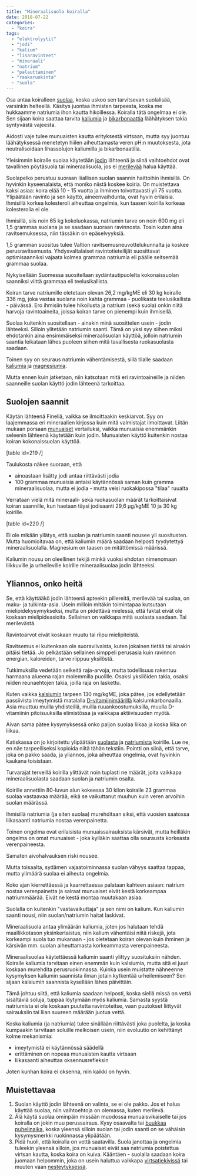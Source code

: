 ```yaml
---
title: "Mineraalisuola koiralla"
date: 2018-07-22
categories: 
  - "koira"
tags: 
  - "elektrolyytit"
  - "jodi"
  - "kalium"
  - "lisaravinteet"
  - "mineraali"
  - "natrium"
  - "palauttaminen"
  - "raakaruokinta"
  - "suola"
---
```


Osa antaa koiralleen [suolaa](https://www.katiska.eu/tieto/koira-ruoka-lisaravinne/suola/), koska uskoo sen tarvitsevan suolalisää, varsinkin helteellä. Käsitys juontaa ihmisten tarpeesta, koska me hukkaamme natriumia ihon kautta hikoillessa. Koiralla tätä ongelmaa ei ole. Sen sijaan koira saattaa tarvita [kaliumia](https://www.katiska.eu/tieto/koira-tarve-mineraali/kalium/) ja [bikarbonaattia](https://www.katiska.eu/ravitsemus/kivennaisaineet/bikarbonaatti/) läähätyksen takia syntyvästä vajeesta.

<!--more-->

Aidosti vaje tulee munuaisten kautta erityksestä virtsaan, mutta syy juontuu läähätyksessä menetetyn hiilen aiheuttamasta veren pH:n muutoksesta, jota neutralisoidaan lihassolujen kaliumilla ja bikarbonaatilla.

Yleisimmin koiralle suolaa käytetään [jodin](https://www.katiska.eu/ravitsemus/kivennaisaineet/jodi/) lähteenä ja siinä vaihtoehdot ovat tavallinen pöytäsuola tai mineraalisuola, jos ei [merilevää](https://www.katiska.eu/tieto/koira-raakaruokinta-raaka-aineet/merileva/) halua käyttää.

Suolapelko perustuu suoraan liiallisen suolan saannin haittoihin ihmisillä. On hyvinkin kyseenalaista, että moniko niistä koskee koiria. On muistettava kaksi asiaa: koira elää 10 - 15 vuotta ja ihminen toivottavasti yli 75 vuotta. Ylipäätään ravinto ja sen käyttö, aineenvaihdunta, ovat hyvin erilaisia. Ihmisillä korkea kolesteroli aiheuttaa ongelmia, kun taasen koirilla korkeaa kolesterolia ei ole.

Ihmisillä, siis noin 65 kg kokoluokassa, natriumin tarve on noin 600 mg eli 1,5 grammaa suolana ja se saadaan suoraan ravinnosta. Tosin kuten aina ravitsemuksessa, niin tässäkin on epäselvyyksiä.

1,5 gramman suositus tulee Valtion ravitsemusneuvottelukunnalta ja koskee perusravitsemusta. Yhdysvaltalaiset ravintotieteilijät suosittavat optimisaanniksi vajaata kolmea grammaa natriumia eli päälle seitsemää grammaa suolaa.

Nykyisellään Suomessa suositellaan sydäntautipuolelta kokonaissuolan saanniksi viittä grammaa eli teelusikallista.

Koiran tarve natriumille oletetaan olevan 26,2 mg/kgME eli 30 kg koiralle 336 mg, joka vastaa suolana noin kahta grammaa - puolikasta teelusikallista - päivässä. Ero ihmisiin tulee hikoilusta ja natrium (sekä suola) onkin niitä harvoja ravintoaineita, joissa koiran tarve on pienempi kuin ihmisellä.

Suolaa kuitenkin suositellaan - ainakin minä suosittelen usein - jodin lähteeksi. Silloin ylitetään natriumin saanti. Tämä on yksi syy siihen miksi ehdotankin aina ensimmäiseksi mineraalisuolan käyttöä, jolloin natriumin saantia leikataan lähes puoleen siihen mitä tavallisesta ruokasuolasta saadaan.

Toinen syy on seuraus natriumin vähentämisestä, sillä tilalle saadaan [kaliumia](https://www.katiska.eu/tieto/koira-tarve-mineraali/kalium/) ja [magnesiumia](https://www.katiska.eu/tieto/koira-tarve-mineraali/magnesium/).

Mutta ennen kuin jatketaan, niin katsotaan mitä eri ravintoaineille ja niiden saanneille suolan käyttö jodin lähteenä tarkoittaa.

## Suolojen saannit

Käytän lähteenä Fineliä, vaikka se ilmoittaakin keskiarvot. Syy on laajemmassa eri mineraalien kirjossa kuin mitä valmistajat ilmoittavat. Liitän mukaan porsaan [munuaiset](https://www.katiska.eu/tieto/koira-raakaruokinta-raaka-aineet/munuaiset/) vertailuksi, vaikka munuaisia enemmänkin seleenin lähteenä käytetään kuin jodin. Munuaisten käyttö kuitenkin nostaa koiran kokonaissuolan käyttöä.

\[table id=219 /\]

Taulukosta näkee suoraan, että

- ainoastaan lisätty jodi antaa riittävästi jodia
- 100 grammaa munuaisia antaisi käytännössä saman kuin gramma mineraalisuolaa, mutta ei jodia - mutta veisi ruokakipossa "tilaa" ruualta

Verrataan vielä mitä mineraali- sekä ruokasuolan määrät tarkoittaisivat koiran saannille, kun haetaan täysi jodisaanti 29,6 µg/kgME 10 ja 30 kg koirille.

\[table id=220 /\]

Ei ole mikään yllätys, että suolan ja natriumin saanti nousee yli suositusten. Mutta huomioitavaa on, että kaliumin määrä saadaan helposti tyydytettyä mineraalisuolalla. Magnesium on taasen on mitättömissä määrissä.

Kaliumin nousu on oleellinen tekijä minkä vuoksi ehdotan nimenomaan liikkuville ja urheileville koirille mineraalisuolaa jodin lähteeksi.

## Yliannos, onko heitä

Se, että käyttääkö jodin lähteenä apteekin pillereitä, merilevää tai suolaa, on maku- ja tulkinta-asia. Usein milloin mitäkin toimintapaa kutsutaan mielipidekysymykseksi, mutta on pidettävä mielessä, että faktat eivät ole koskaan mielipideasioita. Sellainen on vaikkapa mitä suolasta saadaan. Tai merilevästä.

Ravintoarvot eivät koskaan muutu tai riipu mielipiteistä.

Ravitsemus ei kuitenkaan ole suoraviivaista, kuten jokainen tietää tai ainakin pitäisi tietää. Jo pelkästään sellainen simppeli perusasia kuin ravinnon energian, kaloreiden, tarve riippuu yksilöstä.

Tutkimuksilla vedetään selkeitä raja-arvoja, mutta todellisuus rakentuu harmaana alueena rajan molemmilla puolille. Osaksi yksilöiden takia, osaksi niiden reunaehtojen takia, joilla raja on laskettu.

Kuten vaikka [kalsiumin](https://www.katiska.eu/tieto/kalsium/kalsium/) tarpeen 130 mg/kgME, joka pätee, jos edellytetään passiivista imeytymistä matalalla [D-vitamiinimäärillä](https://www.katiska.eu/tieto/koira-tarve-vitamiini/d-vitamiini-koiralle/) kalsiumkarbonaailla. Asia muuttuu muilla yhdisteillä, muilla ruuankoostumuksilla, muulla D-vitamiinin pitoisuuksilla elimistössa ja vaikkapa aktiivisuuden myötä.

Aivan sama pätee kysymyksessä onko paljon suolaa liikaa ja koska liika on liikaa.

Katiskassa on jo kirjoitettu ylipäätään [suolasta](https://www.katiska.eu/tieto/koira-ruoka-lisaravinne/suola/) ja [natriumista](https://www.katiska.eu/tieto/koira-tarve-mineraali/natrium/) koirille. Lue ne, en näe tarpeelliseksi kopioida niitä tähän tekstiin. Pointti on siinä, että tarve, joka on pakko saada, ja yliannos, joka aiheuttaa ongelmia, ovat hyvinkin kaukana toisistaan.

Turvarajat terveillä koirilla ylittävät noin tuplasti ne määrät, joita vaikkapa mineraalisuolasta saadaan suolan ja natriumin osalta. 

Koirille annettiin 80-luvun alun kokeessa 30 kilon koiralle 23 grammaa suolaa vastaavaa määrää, eikä se vaikuttanut muuhun kuin veren arvoihin suolan määrässä.

Ihmisillä natriumia (ja siten suolaa) murehditaan siksi, että vuosien saatossa liikasaanti natriumia nostaa verenpainetta.

Toinen ongelma ovat erilaisista munuaissairauksista kärsivät, mutta heilläkin ongelma on omat munuaiset - joka kylläkin saattaa olla seurausta korkeasta verenpaineesta.

Samaten aivohalvauksen riski nousee.

Mutta toisaalta, sydämen vajaatoiminnassa suolan vähyys saattaa tappaa, mutta ylimäärä suolaa ei aiheuta ongelmia.

Koko ajan kierrettäessä ja kaarrettaessa palataan kahteen asiaan: natrium nostaa verenpainetta ja sairaat munuaiset eivät kestä korkeampaa natriummäärää. Eivät ne kestä montaa muutakaan asiaa.

Suolalla on kuitenkin "vastavaikuttaja" ja sen nimi on kalium. Kun kaliumin saanti nousi, niin suolan/natriumin haitat laskivat.

Mineraalisuola antaa ylimäärän kaliumia, joten jos halutaan tehdä maallikkotason yksinkertaistus, niin kalium vähentäisi niitä riskejä, jota korkeampi suola tuo mukanaan - jos oletetaan koiran olevan kuin ihminen ja kärsivän mm. suolan aiheuttamasta korkeammasta verenpaineesta.

Mineraalisuolaa käytettäessä kaliumin saanti ylittyy suosituksiin nähden. Koiralle kaliumia tarvitaan einen enemmän kuin kalsiumia, mutta sitä ei juuri koskaan murehdita perusruokinnassa. Kuinka usein muistatte nähneenne kysymyksen kaliumin saannista ilman jotain kytkentää urheilemiseen? Sen sijaan kalsiumin saannista kysellään lähes päivittäin.

Tämä johtuu siitä, että kaliumia saadaan helposti, koska siellä missä on vettä sisältäviä soluja, tuppaa löytymään myös kaliumia. Samasta syystä natriumista ei ole koskaan puutetta ravintoteitse, vaan puutokset liittyvät sairauksiin tai liian suureen määrään juotua vettä.

Koska kaliumia (ja natriumia) tulee sinällään riittävästi joka puolelta, ja koska kumpaakin tarvitaan soluille melkoisen usein, niin evoluutio on kehittänyt kolme mekanismia:

- imeytymistä ei käytännössä säädellä
- erittäminen on nopeaa munuaisten kautta virtsaan
- liikasaanti aiheuttaa oksennusrefleksin

Joten kunhan koira ei oksenna, niin kaikki on hyvin.

## Muistettavaa

1. Suolan käyttö jodin lähteenä on valinta, se ei ole pakko. Jos et halua käyttää suolaa, niin vaihtoehtoja on olemassa, kuten merilevä.
2. Älä käytä suolaa ominpäin missään muodossa munuaisvikaiselle tai jos koiralla on jokin muu perussairaus. Kysy osaavalta tai [buukkaa puhelinaika](https://store.katiska.info/tuote/puhelinneuvonta/), koska yleensä silloin suolan tai jodin saanti on se vähäisin kysymysmerkki ruokinnassa ylipäätään.
3. Pidä huoli, että koiralla on vettä saatavilla. Suola janottaa ja ongelmia tuleekin yleensä silloin, jos munuaiset eivät saa natriumia poistettua virtsan kautta, koska koira on kuiva. Kääntäen - suolalla saadaan koira juomaan helpommin, joka on usein haluttua vaikkapa [virtsatiekivissä](https://www.katiska.eu/tuote/koirien-virtsatiekivet/) tai muuten vaan [nesteytyksessä](https://www.katiska.eu/terveys/terveys-yleinen/92-koiran-ylijuottaminen/).

